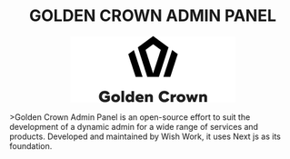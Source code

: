 <h1 align="center">
GOLDEN CROWN ADMIN PANEL
</h1><p align="center" width="100%">
<img src=https://github.com/wish-team/golden-crown-admin-panel/blob/main/Group%2037494.png/>
</p>
>Golden Crown Admin Panel is an open-source effort to suit the development of a dynamic admin for a wide range of services and products. Developed and maintained by Wish Work, it uses Next js as its foundation.
